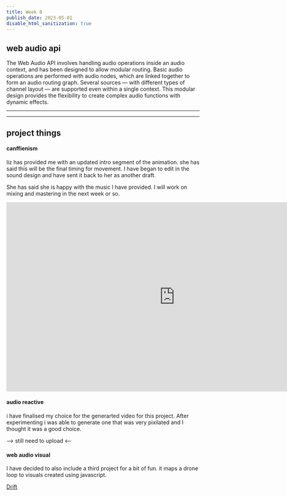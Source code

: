 ```yaml
---
title: Week 8
publish_date: 2023-05-01
disable_html_sanitization: true
---
```

## web audio api 


The Web Audio API involves handling audio operations inside an audio context, and has been designed to allow modular routing. Basic audio operations are performed with audio nodes, which are linked together to form an audio routing graph. Several sources — with different types of channel layout — are supported even within a single context. This modular design provides the flexibility to create complex audio functions with dynamic effects.





---

<!-- ## web audio experiment

recently I have been obsessed with web audio. 

this is an experiement made using javascript and a sampled 303 bassline. I wanted to explore the visual relationship between visuals and audio on the web 

 [NetArt sound experiemnt](https://netart-davis.deno.dev/)

  -->


---


## project things 


#### canffienism 

liz has provided me with an updated intro segment of the animation. she has said this will be the final timing for movement. I have began to edit in the sound design and have sent it back to her as another draft.  

She has said she is happy with the music I have provided. I will work on mixing and mastering in the next week or so. 

<iframe width="878" height="494" src="https://www.youtube.com/embed/pwNP35hk6sk" title="LIZ ANIMATION SOUNDDRAFT 8" frameborder="0" allow="accelerometer; autoplay; clipboard-write; encrypted-media; gyroscope; picture-in-picture; web-share" allowfullscreen></iframe>


#### audio reactive 

  i have finalised my choice for the generarted video for this project. After experimenting i was able to generate one that was very pixilated and I thought it was a good choice.

  --> still need to upload <--   


  #### web audio visual


  I have decided to also include a third project for a bit of fun. it maps a drone loop to visuals created using javascript.  


   [Drift](https://drift.deno.dev/)